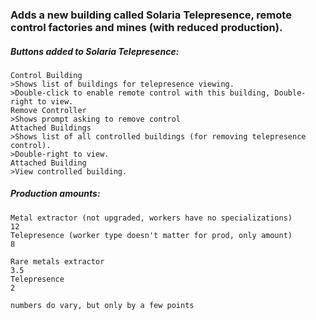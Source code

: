 ### Adds a new building called Solaria Telepresence, remote control factories and mines (with reduced production).

##### Buttons added to Solaria Telepresence:

```
Control Building
>Shows list of buildings for telepresence viewing.
>Double-click to enable remote control with this building, Double-right to view.
Remove Controller
>Shows prompt asking to remove control
Attached Buildings
>Shows list of all controlled buildings (for removing telepresence control).
>Double-right to view.
Attached Building
>View controlled building.
```

##### Production amounts:
```
Metal extractor (not upgraded, workers have no specializations)
12
Telepresence (worker type doesn't matter for prod, only amount)
8

Rare metals extractor
3.5
Telepresence
2

numbers do vary, but only by a few points
```